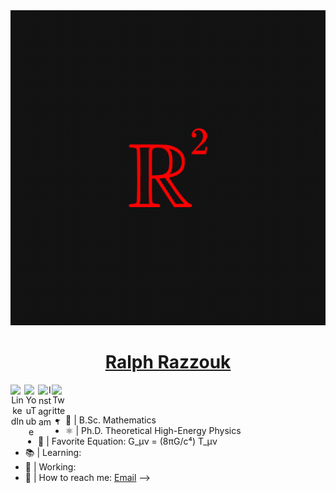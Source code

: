 <a href="https://github.com/ralphrazzouk">
  <img src="/src/img/razz.gif" alt="Razz">
</a>

<a href="https://ralphrazzouk.com">
  <h1 align=center>Ralph Razzouk</h1>
</a>

<div align=center >
  <a href="https://www.linkedin.com/in/ralphrazzouk/">
    <img align="left" alt="LinkedIn" width="22px" src="https://cdn.jsdelivr.net/npm/simple-icons@v3/icons/linkedin.svg"/>
  </a>
  
  <a href="https://youtube.com/@Razzouk">
    <img align="left" alt="YouTube" width="22px" src="https://cdn.jsdelivr.net/npm/simple-icons@v3/icons/youtube.svg" />
  </a>
  
  <a href="https://instagram.com/rlphrazz">
    <img align="left" alt="Instagram" width="22px" src="https://cdn.jsdelivr.net/npm/simple-icons@v3/icons/instagram.svg"/>
  </a>
  
  <a href="https://twitter.com/rlphrazz">
    <img align="left" alt="Twitter" width="22px" src="https://cdn.jsdelivr.net/npm/simple-icons@v3/icons/twitter.svg"/>
  </a>
</div>

<br />
<br />


- 🏫 | B.Sc. Mathematics
- ⚛️ | Ph.D. Theoretical High-Energy Physics
- 📜 | Favorite Equation: G_μν = (8πG/c⁴) T_μν
- 📚 | Learning:
- 🔭 | Working:
- 📩 | How to reach me: [Email](rlphrazz@gmail.com)
-->
